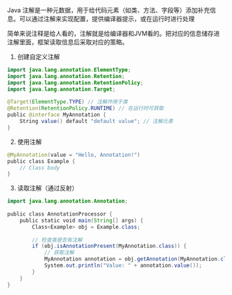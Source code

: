 Java 注解是一种元数据，用于给代码元素（如类、方法、字段等）添加补充信息。可以通过注解来实现配置，提供编译器提示，或在运行时进行处理

简单来说注释是给人看的，注解就是给编译器和JVM看的。把对应的信息储存进注解里面，框架读取信息后采取对应的策略。

1. 创建自定义注解
```java
import java.lang.annotation.ElementType;  
import java.lang.annotation.Retention;  
import java.lang.annotation.RetentionPolicy;  
import java.lang.annotation.Target;  
  
@Target(ElementType.TYPE) // 注解作用于类  
@Retention(RetentionPolicy.RUNTIME) // 在运行时可获取  
public @interface MyAnnotation {  
    String value() default "default value"; // 注解元素  
}
```

2. 使用注解
```java
@MyAnnotation(value = "Hello, Annotation!")  
public class Example {  
    // Class body  
}
```

3. 读取注解（通过反射）
```java
import java.lang.annotation.Annotation;  
  
public class AnnotationProcessor {  
    public static void main(String[] args) {  
        Class<Example> obj = Example.class;  
  
        // 检查类是否有注解  
        if (obj.isAnnotationPresent(MyAnnotation.class)) {  
            // 获取注解  
            MyAnnotation annotation = obj.getAnnotation(MyAnnotation.class);  
            System.out.println("Value: " + annotation.value());  
        }  
    }  
}
```